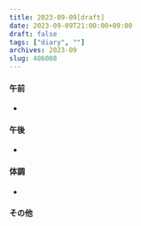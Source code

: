 ```yaml
---
title: 2023-09-09[draft]
date: 2023-09-09T21:00:00+09:00
draft: false
tags: ["diary", ""]
archives: 2023-09
slug: 486008
---
```

#### 午前
- 
#### 午後
- 
#### 体調
- 
#### その他
